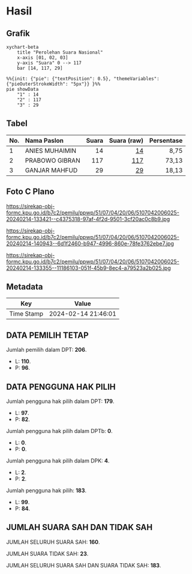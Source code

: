 # Hasil

## Grafik

```mermaid
xychart-beta
    title "Perolehan Suara Nasional"
    x-axis [01, 02, 03]
    y-axis "Suara" 0 --> 117
    bar [14, 117, 29]
```

```mermaid
%%{init: {"pie": {"textPosition": 0.5}, "themeVariables": {"pieOuterStrokeWidth": "5px"}} }%%
pie showData
    "1" : 14
    "2" : 117
    "3" : 29
```

## Tabel

| No. | Nama Paslon    | Suara | Suara (raw) | Persentase |
|:--- |:-------------- | -----:| -----------:| ----------:|
| 1   | ANIES MUHAIMIN | 14    | [14][p-1]   | 8,75       |
| 2   | PRABOWO GIBRAN | 117   | [117][p-2]  | 73,13      |
| 3   | GANJAR MAHFUD  | 29    | [29][p-3]   | 18,13      |


[p-1]: https://github.com/gigit-pemilu/pemilu-2024/blob/main/pilpres/hitung-suara/sub/51-bali/sub/07-karangasem/sub/04-karangasem/sub/2006-seraya/sub/025-tps/sub/paslon-1.txt
[p-2]: https://github.com/gigit-pemilu/pemilu-2024/blob/main/pilpres/hitung-suara/sub/51-bali/sub/07-karangasem/sub/04-karangasem/sub/2006-seraya/sub/025-tps/sub/paslon-2.txt
[p-3]: https://github.com/gigit-pemilu/pemilu-2024/blob/main/pilpres/hitung-suara/sub/51-bali/sub/07-karangasem/sub/04-karangasem/sub/2006-seraya/sub/025-tps/sub/paslon-3.txt

## Foto C Plano

https://sirekap-obj-formc.kpu.go.id/b7c2/pemilu/ppwp/51/07/04/20/06/5107042006025-20240214-133421--c4375318-97af-4f2d-9501-3cf20ac0c8b9.jpg

https://sirekap-obj-formc.kpu.go.id/b7c2/pemilu/ppwp/51/07/04/20/06/5107042006025-20240214-140943--6d1f2460-b947-4996-860e-78fe3762ebe7.jpg

https://sirekap-obj-formc.kpu.go.id/b7c2/pemilu/ppwp/51/07/04/20/06/5107042006025-20240214-133355--11186103-051f-45b9-8ec4-a79523a2b025.jpg


## Metadata

| Key        | Value               |
| ---------- | ------------------- |
| Time Stamp | 2024-02-14 21:46:01 |


## DATA PEMILIH TETAP

Jumlah pemilih dalam DPT: **206**.
 * L: **110**.
 * P: **96**.

## DATA PENGGUNA HAK PILIH

Jumlah pengguna hak pilih dalam DPT: **179**.
 * L: **97**.
 * P: **82**.

Jumlah pengguna hak pilih dalam DPTb: **0**.
 * L: **0**.
 * P: **0**.

Jumlah pengguna hak pilih dalam DPK: **4**.
 * L: **2**.
 * P: **2**.

Jumlah pengguna hak pilih: **183**.
 * L: **99**.
 * P: **84**.

## JUMLAH SUARA SAH DAN TIDAK SAH

JUMLAH SELURUH SUARA SAH: **160**.

JUMLAH SUARA TIDAK SAH: **23**.

JUMLAH SELURUH SUARA SAH DAN SUARA TIDAK SAH: **183**.


